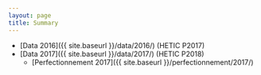 ```yaml
---
layout: page
title: Summary
---
```


* [Data 2016]({{ site.baseurl }}/data/2016/) (HETIC P2017)
* [Data 2017]({{ site.baseurl }}/data/2017/) (HETIC P2018)
  * [Perfectionnement 2017]({{ site.baseurl }}/perfectionnement/2017/)

